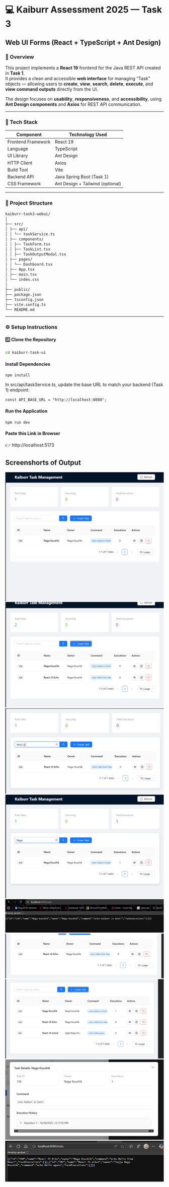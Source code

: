 # 💻 Kaiburr Assessment 2025 — Task 3  
## Web UI Forms (React + TypeScript + Ant Design)

### 📘 Overview
This project implements a **React 19** frontend for the Java REST API created in **Task 1**.  
It provides a clean and accessible **web interface** for managing “Task” objects — allowing users to **create**, **view**, **search**, **delete**, **execute**, and **view command outputs** directly from the UI.

The design focuses on **usability**, **responsiveness**, and **accessibility**, using **Ant Design components** and **Axios** for REST API communication.

---

### 🧠 Tech Stack
| Component | Technology Used |
|------------|-----------------|
| Frontend Framework | React 19 |
| Language | TypeScript |
| UI Library | Ant Design |
| HTTP Client | Axios |
| Build Tool | Vite |
| Backend API | Java Spring Boot (Task 1) |
| CSS Framework | Ant Design + Tailwind (optional) |

---

### 📂 Project Structure
```
kaiburr-task3-webui/
│
├── src/
│ ├── api/
│ │ └── taskService.ts
│ ├── components/
│ │ ├── TaskForm.tsx
│ │ ├── TaskList.tsx
│ │ ├── TaskOutputModal.tsx
│ ├── pages/
│ │ └── Dashboard.tsx
│ ├── App.tsx
│ ├── main.tsx
│ └── index.css
│
├── public/
├── package.json
├── tsconfig.json
├── vite.config.ts
└── README.md
```


---

### ⚙️ Setup Instructions

#### **1️⃣ Clone the Repository**
```bash
cd kaiburr-task-ui
```

#### Install Dependencies
```
npm install
```
In src/api/taskService.ts, update the base URL to match your backend (Task 1) endpoint:

```
const API_BASE_URL = "http://localhost:8080";
```

#### Run the Application
```
npm run dev
```

#### Paste this Link in Browser
👉 http://localhost:5173


## Screenshorts of Output

![Postman_GET_All_Tasks](1.png)
![Postman_PUT_Create_Task](2.png) 
![Postman_PUT_Execute_Task](3.png) 
![MongoDB_Task_Collection](4.png) 
![Terminal_Application_Run](5.png) 
![Postman_PUT_Create_Task](6.png) 
![Postman_PUT_Execute_Task](7.png) 
![MongoDB_Task_Collection](8.png) 
![Terminal_Application_Run](9.png) 












